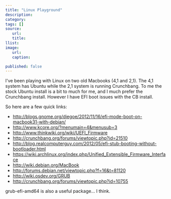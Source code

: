```yaml
---
title: "Linux Playground"
description:
category:
tags: []
source:
   url:
   title:
llist:
image:
   url:
   caption:

published: false
---
```


I've been playing with Linux on two old Macbooks (4,1 and 2,1). The 4,1 system has Ubuntu while the 2,1 system is running Crunchbang. To me the stock Ubuntu install is a bit to much for me, and I much prefer the Crunchbang install. However I have EFI boot issues with the CB install.


So here are a few quick links:

* http://blogs.gnome.org/diegoe/2012/11/16/efi-mode-boot-on-macbook31-with-debian/
* http://www.kcore.org/?menumain=4&menusub=3
* http://www.thinkwiki.org/wiki/UEFI_Firmware
* http://crunchbang.org/forums/viewtopic.php?id=21510
* http://blog.realcomputerguy.com/2012/05/efi-stub-booting-without-bootloader.html
* https://wiki.archlinux.org/index.php/Unified_Extensible_Firmware_Interface
* http://wiki.debian.org/MacBook
* http://forums.debian.net/viewtopic.php?f=16&t=81120
* http://wiki.osdev.org/GRUB
* http://crunchbang.org/forums/viewtopic.php?id=10755

grub-efi-amd64 is also a useful package... I think.